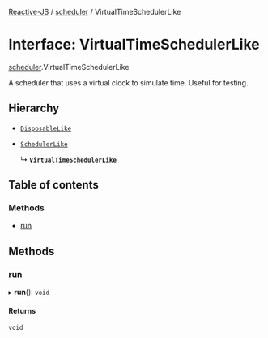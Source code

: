 [Reactive-JS](../README.md) / [scheduler](../modules/scheduler.md) / VirtualTimeSchedulerLike

# Interface: VirtualTimeSchedulerLike

[scheduler](../modules/scheduler.md).VirtualTimeSchedulerLike

A scheduler that uses a virtual clock to simulate time. Useful for testing.

## Hierarchy

- [`DisposableLike`](disposable.DisposableLike.md)

- [`SchedulerLike`](scheduler.SchedulerLike.md)

  ↳ **`VirtualTimeSchedulerLike`**

## Table of contents

### Methods

- [run](scheduler.VirtualTimeSchedulerLike.md#run)

## Methods

### run

▸ **run**(): `void`

#### Returns

`void`
